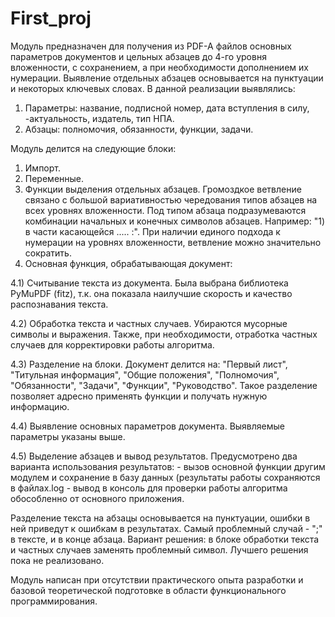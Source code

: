 # First_proj
Модуль предназначен для получения из PDF-A файлов основных параметров документов и цельных абзацев до 4-го уровня вложенности, с сохранением, а при необходимости дополнением их нумерации.
Выявление отдельных абзацев основывается на пунктуации и некоторых ключевых словах.
В данной реализации выявлялись:
1.	Параметры: название, подписной номер, дата вступления в силу, -актуальность, издатель, тип НПА.
2.	Абзацы: полномочия, обязанности, функции, задачи.

Модуль делится на следующие блоки:
1.	Импорт.
2.	Переменные.
3.	Функции выделения отдельных абзацев. Громоздкое ветвление связано с большой вариативностью чередования типов абзацев на всех уровнях вложенности. Под типом абзаца подразумеваются комбинации начальных и конечных символов абзацев. Например: "1) в части касающейся ..... :". При наличии единого подхода к нумерации на уровнях вложенности, ветвление можно значительно сократить.
4.	Основная функция, обрабатывающая документ:

4.1) Считывание текста из документа. Была выбрана библиотека PyMuPDF (fitz), т.к. она показала наилучшие скорость и качество распознавания текста.

4.2) Обработка текста и частных случаев. Убираются мусорные символы и выражения. Также, при необходимости, отработка частных случаев для корректировки работы алгоритма.

4.3) Разделение на блоки. Документ делится на: "Первый лист", "Титульная информация", "Общие положения", "Полномочия", "Обязанности", "Задачи", "Функции", "Руководство". Такое разделение позволяет адресно применять функции и получать нужную информацию.

4.4) Выявление основных параметров документа. Выявляемые параметры указаны выше.

4.5) Выделение абзацев и вывод результатов. Предусмотрено два варианта использования результатов: - вызов основной функции другим модулем и сохранение в базу данных (результаты работы сохраняются в файлах.log - вывод в консоль для проверки работы алгоритма обособленно от основного приложения.

Разделение текста на абзацы основывается на пунктуации, ошибки в ней приведут к ошибкам в результатах.
Самый проблемный случай - ";" в тексте, и в конце абзаца. Вариант решения: в блоке обработки текста и частных случаев заменять проблемный символ. Лучшего решения пока не реализовано.


Модуль написан при отсутствии практического опыта разработки и базовой теоретической подготовке в области функционального программирования.
